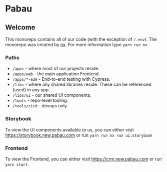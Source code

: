 # Pabau

## Welcome

This monorepo contains all of our code (with the exception of `/.env`). The monorepo was created by [nx](https://nx.dev). For more information type `yarn run nx`.

### Paths
- `/apps` - where most of our projects reside.
- `/apps/web` - the main application Frontend.
- `/apps/*-e2e` - End-to-end testing with Cypress.
- `/libs` - where any shared libraries reside. These can be referenced (used) in any app.
- `/libs/ui` - our shared UI components.
- `/tools` - repo-level tooling.
- `/tools/cicd` - devops only.

### Storybook
To view the UI components available to us, you can either visit https://storybook.new.pabau.com or run `yarn run nx run ui:storybook`

### Frontend
To view the Frontend, you can either visit https://crm.new.pabau.com or run `yarn start`.

